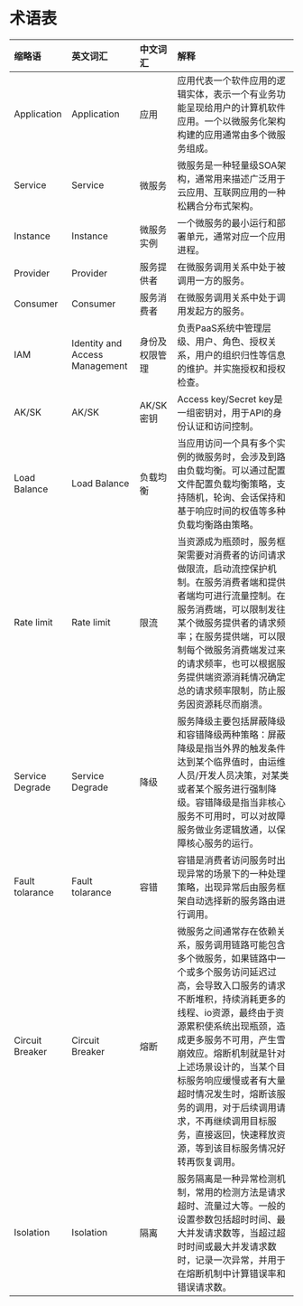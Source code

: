 # 术语表

| 缩略语             | 英文词汇 | 中文词汇 | 解释 |
|:----------------| :--- | :--- | :--- |
| Application     | Application | 应用 | 应用代表一个软件应用的逻辑实体，表示一个有业务功能呈现给用户的计算机软件应用。一个以微服务化架构构建的应用通常由多个微服务组成。 |
| Service         | Service | 微服务 | 微服务是一种轻量级SOA架构，通常用来描述广泛用于云应用、互联网应用的一种松耦合分布式架构。 |
| Instance        | Instance | 微服务实例 | 一个微服务的最小运行和部署单元，通常对应一个应用进程。 |
| Provider        | Provider | 服务提供者 | 在微服务调用关系中处于被调用一方的服务。 |
| Consumer        | Consumer | 服务消费者 | 在微服务调用关系中处于调用发起方的服务。 |
| IAM             | Identity and Access Management | 身份及权限管理 | 负责PaaS系统中管理层级、用户、角色、授权关系，用户的组织归性等信息的维护。并实施授权和授权检查。 |
| AK/SK           | AK/SK | AK/SK密钥 | Access key/Secret key是一组密钥对，用于API的身份认证和访问控制。 |
| Load Balance    | Load Balance | 负载均衡 | 当应用访问一个具有多个实例的微服务时，会涉及到路由负载均衡。可以通过配置文件配置负载均衡策略，支持随机，轮询、会话保持和基于响应时间的权值等多种负载均衡路由策略。 |
| Rate limit      | Rate limit | 限流 | 当资源成为瓶颈时，服务框架需要对消费者的访问请求做限流，启动流控保护机制。在服务消费者端和提供者端均可进行流量控制。在服务消费端，可以限制发往某个微服务提供者的请求频率；在服务提供端，可以限制每个微服务消费端发过来的请求频率，也可以根据服务提供端资源消耗情况确定总的请求频率限制，防止服务因资源耗尽而崩溃。 |
| Service Degrade | Service Degrade | 降级 | 服务降级主要包括屏蔽降级和容错降级两种策略：屏蔽降级是指当外界的触发条件达到某个临界值时，由运维人员/开发人员决策，对某类或者某个服务进行强制降级。容错降级是指当非核心服务不可用时，可以对故障服务做业务逻辑放通，以保障核心服务的运行。 |
| Fault tolarance | Fault tolarance | 容错 | 容错是消费者访问服务时出现异常的场景下的一种处理策略，出现异常后由服务框架自动选择新的服务路由进行调用。 |
| Circuit Breaker | Circuit Breaker | 熔断 | 微服务之间通常存在依赖关系，服务调用链路可能包含多个微服务，如果链路中一个或多个服务访问延迟过高，会导致入口服务的请求不断堆积，持续消耗更多的线程、io资源，最终由于资源累积使系统出现瓶颈，造成更多服务不可用，产生雪崩效应。熔断机制就是针对上述场景设计的，当某个目标服务响应缓慢或者有大量超时情况发生时，熔断该服务的调用，对于后续调用请求，不再继续调用目标服务，直接返回，快速释放资源，等到该目标服务情况好转再恢复调用。 |
| Isolation       | Isolation | 隔离 | 服务隔离是一种异常检测机制，常用的检测方法是请求超时、流量过大等。一般的设置参数包括超时时间、最大并发请求数等，当超过超时时间或最大并发请求数时，记录一次异常，并用于在熔断机制中计算错误率和错误请求数。 |



